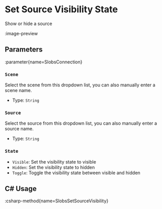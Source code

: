 # Set Source Visibility State
Show or hide a source

:image-preview

## Parameters
:parameter{name=SlobsConnection}

### `Scene`
Select the scene from this dropdown list, you can also manually enter a scene name.

- Type: `String`

### `Source`
Select the source from this dropdown list, you can also manually enter a source name.

- Type: `String`

### `State`
- `Visible`: Set the visibility state to visible
- `Hidden`: Set the visibility state to hidden
- `Toggle`: Toggle the visibility state between visible and hidden

## C# Usage
:csharp-method{name=SlobsSetSourceVisibility}